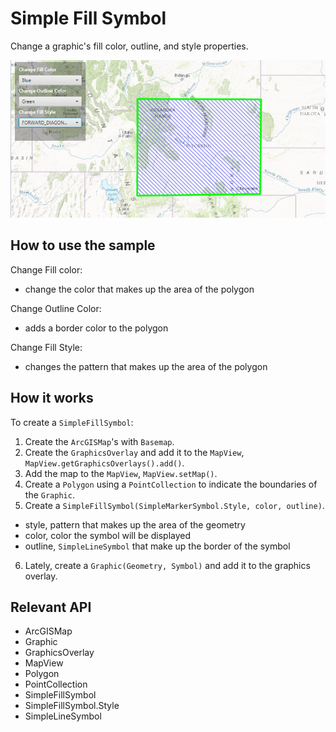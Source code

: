 # Simple Fill Symbol

Change a graphic's fill color, outline, and style properties.

![](SimpleFillSymbol.png)

## How to use the sample

Change Fill color:
  - change the color that makes up the area of the polygon

Change Outline Color:
  - adds a border color to the polygon

Change Fill Style:
  - changes the pattern that makes up the area of the polygon

## How it works

To create a `SimpleFillSymbol`:


  1. Create the `ArcGISMap`'s with `Basemap`.
  2. Create the `GraphicsOverlay` and add it to the `MapView`, `MapView.getGraphicsOverlays().add()`.
  3. Add the map to the `MapView`, `MapView.setMap()`.
  4. Create a `Polygon` using a `PointCollection` to indicate the boundaries of the `Graphic`.
  5. Create a `SimpleFillSymbol(SimpleMarkerSymbol.Style, color, outline)`.
*   style, pattern that makes up the area of the geometry
*   color, color the symbol will be displayed
*   outline, `SimpleLineSymbol` that make up the border of the symbol
  6. Lately, create a `Graphic(Geometry, Symbol)` and add it to the graphics overlay.


## Relevant API


*   ArcGISMap
*   Graphic
*   GraphicsOverlay
*   MapView
*   Polygon
*   PointCollection
*   SimpleFillSymbol
*   SimpleFillSymbol.Style
*   SimpleLineSymbol



